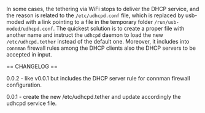 In some cases, the tethering via WiFi stops to deliver the DHCP service, and the reason is related to the `/etc/udhcpd.conf` file, which is replaced by usb-moded with a link pointing to a file in the temporary folder `/run/usb-moded/udhcpd.conf`. The quickest solution is to create a proper file with another name and instruct the `udhcpd` daemon to load the new `/etc/udhcpd.tether` instead of the default one. Moreover, it includes into `connman` firewall rules among the DHCP clients also the DHCP servers to be accepted in input.

== CHANGELOG ==

0.0.2 - like v0.0.1 but includes the DHCP server rule for connman firewall configuration.

0.0.1 - create the new /etc/udhcpd.tether and update accordingly the udhcpd service file.
